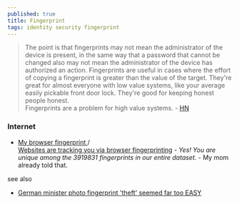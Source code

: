 ```yaml
---
published: true
title: Fingerprint
tags: identity security fingerprint
---
```

> The point is that fingerprints may not mean the administrator of the device is present, in the same way that a password that cannot be changed also may not mean the administrator of the device has authorized an action.
> Fingerprints are useful in cases where the effort of copying a fingerprint is greater than the value of the target. They're great for almost everyone with low value systems, like your average easily pickable front door lock. They're good for keeping honest people honest.  
> Fingerprints are a problem for high value systems. - [HN](https://news.ycombinator.com/item?id=31752840)

<link rel="shortcut icon" href="https://www.pngall.com/wp-content/uploads/2016/06/Fingerprint-Free-Download-PNG.png" type="image/x-icon" />

### Internet
- [My browser fingerprint ](https://www.amiunique.org/fingerprint) / [ 	
	Websites are tracking you via browser fingerprinting](https://news.ycombinator.com/item?id=44313206) - _Yes! You are unique among the 3919831 fingerprints in our entire dataset._ - My mom already told that.

see also
- [German minister photo fingerprint 'theft' seemed far too EASY](https://www.theregister.com/2014/12/30/hacking_fingerprints_get_a_hires_pic_and_commercial_software/)
